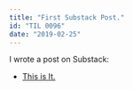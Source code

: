 ```yaml
---
title: "First Substack Post."
id: "TIL 0096"
date: "2019-02-25"
---
```


I wrote a post on Substack: 

* [This is It.](https://nicholas.substack.com/p/this-is-it)
